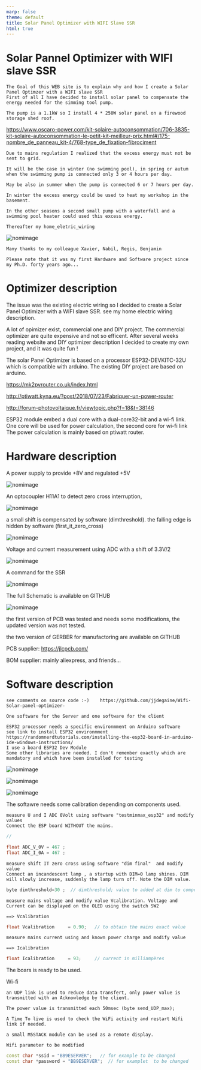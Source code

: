```yaml
---
marp: false
theme: default
title: Solar Panel Optimizer with WIFI Slave SSR
html: true
---
```


# Solar Pannel Optimizer with WIFI slave SSR

    The Goal of this WEB site is to explain why and how I create a Solar Panel Optimzer with a WIFI slave SSR
    First of all I have decided to install solar panel to compensate the energy needed for the simming tool pump.
 
    The pump is a 1.1kW so I install 4 * 250W solar panel on a firewood storage shed roof.

https://www.oscaro-power.com/kit-solaire-autoconsommation/706-3835-kit-solaire-autoconsommation-le-petit-kit-meilleur-prix.html#/175-nombre_de_panneau_kit-4/768-type_de_fixation-fibrociment


    Due to mains regulation I realized that the excess energy must not be sent to grid. 
    
    It will be the case in winter (no swimming pool), in spring or autum when the swimming pump is connected only 3 or 4 hours per day.

    May be also in summer when the pump is connected 6 or 7 hours per day.

    In winter the excess energy could be used to heat my workshop in the basement.

    In the other seasons a second small pump with a waterfall and a swimming pool heater could used this excess energy.

    Thereafter my home_eletric_wiring

![nomimage](home_eletric_wiring.jpg)

    Many thanks to my colleague Xavier, Nabil, Regis, Benjamin

    Please note that it was my first Hardware and Software project since my Ph.D. forty years ago...
    
    

# Optimizer description

The issue was the existing electric wiring so I decided to create a Solar Panel Optimizer with a WIFI slave SSR. see my home electric wiring description.

A lot of opimizer exist, commercial one and DIY project. The commercial optimizer are quite expensive and not so efficent. After several weeks reading website and DIY optimizer description I decided to create my own project, and it was quite fun !

 The solar Panel Optimizer is based on a processor ESP32-DEVKITC-32U which is compatible with arduino. The existing DIY project are based on arduino.

 https://mk2pvrouter.co.uk/index.html

 http://ptiwatt.kyna.eu/?post/2018/07/23/Fabriquer-un-power-router

 http://forum-photovoltaique.fr/viewtopic.php?f=18&t=38146
 

 ESP32 module embed a dual core with a dual-core32-bit and a wi-fi link. 
 One core will be used for power calculation, the second core for wi-fi link
 The power calculation is mainly based on ptiwatt router.



# Hardware description


 A power supply to provide +8V and regulated +5V 

![nomimage](power_supply.jpg)

 An optocoupler H11A1 to detect zero cross interruption, 

![nomimage](Zero_cross_detection.jpg)

a small shift is compensated by software (dimthreshold). the falling edge is hidden by software (first_it_zero_cross)

![nomimage](Zero_cross_detection_IT.jpg)

 Voltage and current measurement using ADC with a shift of 3.3V/2

![nomimage](UI_measurement.jpg)

A command for the SSR

![nomimage](SSR_control.jpg)

The full Schematic is available on GITHUB

![nomimage](schema.jpg)


 the first version of PCB was tested and needs some modifications, the updated version was not tested.
 
 the two version of GERBER for manufactoring are available on GITHUB
 
 PCB supplier: https://jlcpcb.com/

 BOM supplier: mainly aliexpress, and friends...

 


# Software description


    see comments on source code :-)    https://github.com/jjdegaine/Wifi-Solar-panel-optimizer-

    One software for the Server and one software for the client

    ESP32 processor needs a specific environmment on Arduino software
    see link to install ESP32 environmment  https://randomnerdtutorials.com/installing-the-esp32-board-in-arduino-ide-windows-instructions/
    I use a board ESP32 Dev Module
    Some other libraries are needed. I don't remember exactly which are mandatory and which have been installed for testing

![nomimage](libraries_1.jpg) 

![nomimage](libraries_2.jpg) 

![nomimage](libraries_3.jpg)

The softawre needs some calibration depending on components used.

    measure U and I ADC 0Volt using software "testminmax_esp32" and modify values
    Connect the ESP board WITHOUT the mains.

```c++
//

float ADC_V_0V = 467 ;
float ADC_I_0A = 467 ;
```


    measure shift IT zero cross using software "dim final"  and modify value 
    Connect an incandescent lamp , a startup with DIM=0 lamp shines. DIM will slowly increase, suddenly the lamp turn off. Note the DIM value.

```c++
byte dimthreshold=30 ;	// dimthreshold; value to added at dim to compensate phase shift
```
    measure mains voltage and modify value Vcalibration. Voltage and Current can be displayed on the OLED using the switch SW2

    ==> Vcalibration
```c++
float Vcalibration     = 0.90;   // to obtain the mains exact value 
```

    measure mains current using and known power charge and modify value

    ==> Icalibration
```c++
float Icalibration     = 93;     // current in milliampères
```
   The boars is ready to be used.
 
Wi-fi

    an UDP link is used to reduce data transfert, only power value is transmitted with an Acknowledge by the client.

    The power value is transmitted each 50msec (byte send_UDP_max); 

    A Time To live is used to check the WiFi activity and restart Wifi link if needed.

    a small M5STACK module can be used as a remote display.

    Wifi parameter to be modified
```c++
const char *ssid = "BB9ESERVER";   // for example to be changed 
const char *password = "BB9ESERVER";  // for examplet  to be changed
```
    


